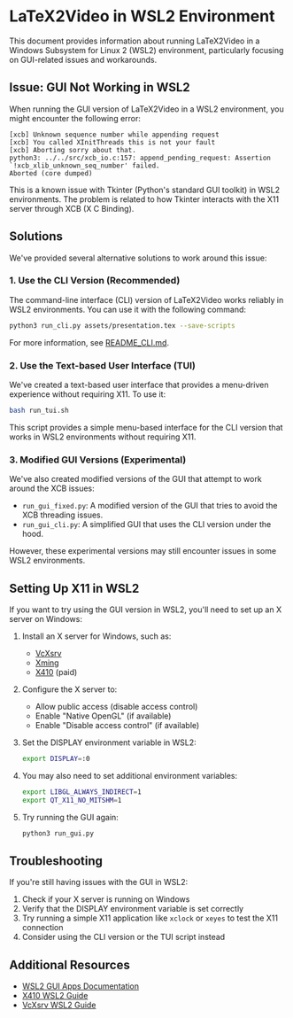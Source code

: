 # LaTeX2Video in WSL2 Environment

This document provides information about running LaTeX2Video in a Windows Subsystem for Linux 2 (WSL2) environment, particularly focusing on GUI-related issues and workarounds.

## Issue: GUI Not Working in WSL2

When running the GUI version of LaTeX2Video in a WSL2 environment, you might encounter the following error:

```
[xcb] Unknown sequence number while appending request
[xcb] You called XInitThreads this is not your fault
[xcb] Aborting sorry about that.
python3: ../../src/xcb_io.c:157: append_pending_request: Assertion `!xcb_xlib_unknown_seq_number' failed.
Aborted (core dumped)
```

This is a known issue with Tkinter (Python's standard GUI toolkit) in WSL2 environments. The problem is related to how Tkinter interacts with the X11 server through XCB (X C Binding).

## Solutions

We've provided several alternative solutions to work around this issue:

### 1. Use the CLI Version (Recommended)

The command-line interface (CLI) version of LaTeX2Video works reliably in WSL2 environments. You can use it with the following command:

```bash
python3 run_cli.py assets/presentation.tex --save-scripts
```

For more information, see [README_CLI.md](README_CLI.md).

### 2. Use the Text-based User Interface (TUI)

We've created a text-based user interface that provides a menu-driven experience without requiring X11. To use it:

```bash
bash run_tui.sh
```

This script provides a simple menu-based interface for the CLI version that works in WSL2 environments without requiring X11.

### 3. Modified GUI Versions (Experimental)

We've also created modified versions of the GUI that attempt to work around the XCB issues:

- `run_gui_fixed.py`: A modified version of the GUI that tries to avoid the XCB threading issues.
- `run_gui_cli.py`: A simplified GUI that uses the CLI version under the hood.

However, these experimental versions may still encounter issues in some WSL2 environments.

## Setting Up X11 in WSL2

If you want to try using the GUI version in WSL2, you'll need to set up an X server on Windows:

1. Install an X server for Windows, such as:
   - [VcXsrv](https://sourceforge.net/projects/vcxsrv/)
   - [Xming](https://sourceforge.net/projects/xming/)
   - [X410](https://x410.dev/) (paid)

2. Configure the X server to:
   - Allow public access (disable access control)
   - Enable "Native OpenGL" (if available)
   - Enable "Disable access control" (if available)

3. Set the DISPLAY environment variable in WSL2:
   ```bash
   export DISPLAY=:0
   ```

4. You may also need to set additional environment variables:
   ```bash
   export LIBGL_ALWAYS_INDIRECT=1
   export QT_X11_NO_MITSHM=1
   ```

5. Try running the GUI again:
   ```bash
   python3 run_gui.py
   ```

## Troubleshooting

If you're still having issues with the GUI in WSL2:

1. Check if your X server is running on Windows
2. Verify that the DISPLAY environment variable is set correctly
3. Try running a simple X11 application like `xclock` or `xeyes` to test the X11 connection
4. Consider using the CLI version or the TUI script instead

## Additional Resources

- [WSL2 GUI Apps Documentation](https://docs.microsoft.com/en-us/windows/wsl/tutorials/gui-apps)
- [X410 WSL2 Guide](https://x410.dev/cookbook/wsl/using-x410-with-wsl2/)
- [VcXsrv WSL2 Guide](https://sourceforge.net/p/vcxsrv/wiki/Using%20VcXsrv%20with%20WSL2/)
